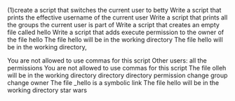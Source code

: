 (1)create a script that switches the current user to betty 
Write a script that prints the effective username of the current user 
Write a script that prints all the groups the current user is part of
 Write a script that creates an empty file called hello
 Write a script that adds execute permission to the owner of the file hello
 The file hello will be in the working directory
The file hello will be in the working directory,

You are not allowed to use commas for this script
Other users: all the permissions
You are not allowed to use commas for this script
The file olleh will be in the working directory
directory
 directory permission
 change group
 change owner
 The file _hello is a symbolic link
 The file hello will be in the working directory
star wars
